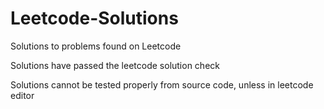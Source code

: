 # Leetcode-Solutions
Solutions to problems found on Leetcode 

Solutions have passed the leetcode solution check

Solutions cannot be tested properly from source code, unless in leetcode editor 

